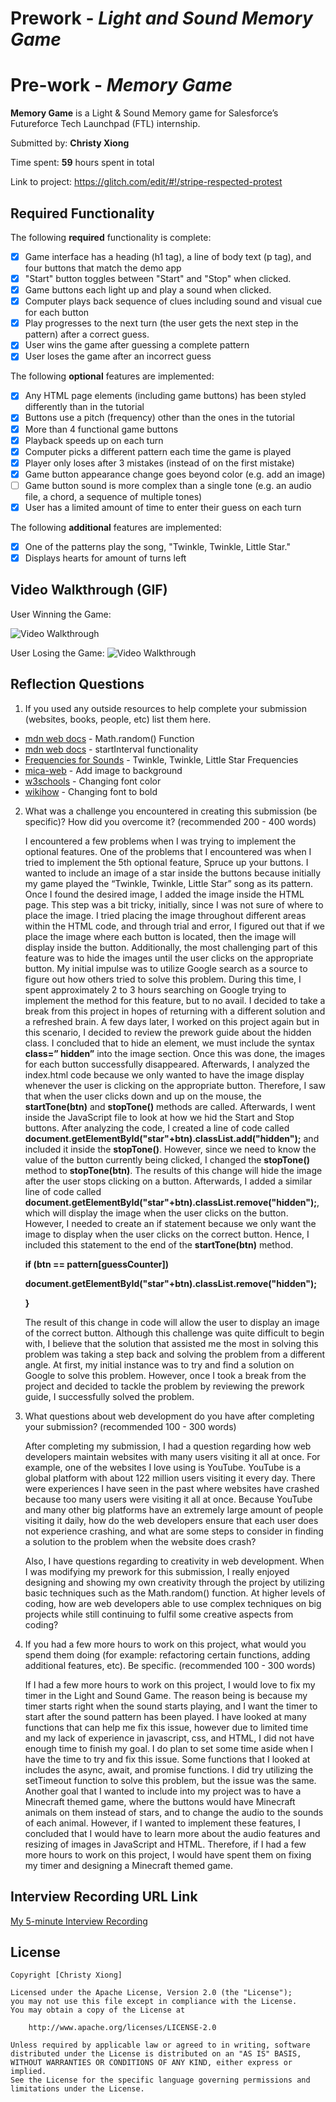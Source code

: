 # Prework - _Light and Sound Memory Game_

# Pre-work - _Memory Game_

**Memory Game** is a Light & Sound Memory game for Salesforce’s Futureforce Tech Launchpad (FTL) internship.

Submitted by: **Christy Xiong**

Time spent: **59** hours spent in total

Link to project: https://glitch.com/edit/#!/stripe-respected-protest

## Required Functionality

The following **required** functionality is complete:

- [x] Game interface has a heading (h1 tag), a line of body text (p tag), and four buttons that match the demo app
- [x] "Start" button toggles between "Start" and "Stop" when clicked.
- [x] Game buttons each light up and play a sound when clicked.
- [x] Computer plays back sequence of clues including sound and visual cue for each button
- [x] Play progresses to the next turn (the user gets the next step in the pattern) after a correct guess.
- [x] User wins the game after guessing a complete pattern
- [x] User loses the game after an incorrect guess

The following **optional** features are implemented:

- [x] Any HTML page elements (including game buttons) has been styled differently than in the tutorial
- [x] Buttons use a pitch (frequency) other than the ones in the tutorial
- [x] More than 4 functional game buttons
- [x] Playback speeds up on each turn
- [x] Computer picks a different pattern each time the game is played
- [x] Player only loses after 3 mistakes (instead of on the first mistake)
- [x] Game button appearance change goes beyond color (e.g. add an image)
- [ ] Game button sound is more complex than a single tone (e.g. an audio file, a chord, a sequence of multiple tones)
- [x] User has a limited amount of time to enter their guess on each turn

The following **additional** features are implemented:

- [x] One of the patterns play the song, "Twinkle, Twinkle, Little Star."
- [x] Displays hearts for amount of turns left

## Video Walkthrough (GIF)

User Winning the Game:

<img src='walkthrough_win.gif' title='Video Walkthrough' width='' alt='Video Walkthrough' />

User Losing the Game:
<img src='walkthrough_lose.gif' title='Video Walkthrough' width='' alt='Video Walkthrough' />

## Reflection Questions

1. If you used any outside resources to help complete your submission (websites, books, people, etc) list them here.

  - [mdn web docs](https://developer.mozilla.org/e-US/docs/web/javascript/reference/global_objects/math/random) - Math.random() Function
  - [mdn web docs](https://developer.mozilla.org/en-US/docs/Web/API/setInterval) - startInterval functionality
  - [Frequencies for Sounds](https://mrs-o-c.com/Finch/soundFrequencies.html) - Twinkle, Twinkle, Little Star Frequencies 
  - [mica-web](https://mica-web.github.io/learn/workflows/add-img-glitch) - Add image to background
  - [w3schools](https://www.w3schools.com/css/css_text.asp) - Changing font color
  - [wikihow](https://www.wikihow.com/Change-the-Button-Color-in-HTML) - Changing font to bold
    
2. What was a challenge you encountered in creating this submission (be specific)? How did you overcome it? (recommended 200 - 400 words)

   I encountered a few problems when I was trying to implement the optional features. One of the problems that I encountered was when I tried to implement the 5th optional feature, Spruce up your buttons. I wanted to include an image of a star inside the buttons because initially my game played the “Twinkle, Twinkle, Little Star” song as its pattern. Once I found the desired image, I added the image inside the HTML page. This step was a bit tricky, initially, since I was not sure of where to place the image. I tried placing the image throughout different areas within the HTML code, and through trial and error, I figured out that if we place the image where each button is located, then the image will display inside the button. Additionally, the most challenging part of this feature was to hide the images until the user clicks on the appropriate button. My initial impulse was to utilize Google search as a source to figure out how others tried to solve this problem. During this time, I spent approximately 2 to 3 hours searching on Google trying to implement the method for this feature, but to no avail. I decided to take a break from this project in hopes of returning with a different solution and a refreshed brain. A few days later, I worked on this project again but in this scenario, I decided to review  the prework guide about the hidden class. I concluded that to hide an element, we must include the syntax **class=” hidden”** into the image section. Once this was done, the images for each button successfully disappeared. Afterwards, I analyzed the index.html code because we only wanted to have the image display whenever the user is clicking on the appropriate button. Therefore, I saw that when the user clicks down and up on the mouse, the **startTone(btn)** and **stopTone()** methods are called. Afterwards, I went inside the JavaScript file to look at how we hid the Start and Stop buttons. After analyzing the code, I created a line of code called **document.getElementById("star"+btn).classList.add("hidden");** and included it inside the **stopTone()**. However, since we need to know the value of the button currently being clicked, I changed the **stopTone()** method to **stopTone(btn)**. The results of this change will hide the image after the user stops clicking on a button. Afterwards, I added a similar line of code called **document.getElementById("star"+btn).classList.remove("hidden");**, which will display the image when the user clicks on the button. However, I needed to create an if statement because we only want the image to display when the user clicks on the correct button. Hence, I included this statement to the end of the **startTone(btn)** method.

   **if (btn == pattern[guessCounter])**

   **document.getElementById("star"+btn).classList.remove("hidden");**

   **}**

   The result of this change in code will allow the user to display an image of the correct button.
   Although this challenge was quite difficult to begin with, I believe that the solution that assisted me the most in solving this problem was taking a step back and solving the problem from a different angle. At first, my initial instance was to try and find a solution on Google to solve this problem. However, once I took a break from the project and decided to tackle the problem by reviewing the prework guide, I successfully solved the problem.

3. What questions about web development do you have after completing your submission? (recommended 100 - 300 words)

   After completing my submission, I had a question regarding how web developers maintain websites with many users visiting it all at once. For example, one of the websites I love using is YouTube. YouTube is a global platform with about 122 million users visiting it every day. There were experiences I have seen in the past where websites have crashed because too many users were visiting it all at once. Because YouTube and many other big platforms have an extremely large amount of people visiting it daily, how do the web developers ensure that each user does not experience crashing, and what are some steps to consider in finding a solution to the problem when the website does crash?

   Also, I have questions regarding to creativity in web development. When I was modifying my prework for this submission, I really enjoyed designing and showing my own creativity through the project by utilizing basic techniques such as the Math.random() function. At higher levels of coding, how are web developers able to use complex techniques on big projects while still continuing to fulfil some creative aspects from coding?

4. If you had a few more hours to work on this project, what would you spend them doing (for example: refactoring certain functions, adding additional features, etc). Be specific. (recommended 100 - 300 words)

   If I had a few more hours to work on this project, I would love to fix my timer in the Light and Sound Game. The reason being is because my timer starts right when the sound starts playing, and I want the timer to start after the sound pattern has been played. I have looked at many functions that can help me fix this issue, however due to limited time and my lack of experience in javascript, css, and HTML, I did not have enough time to finish my goal. I do plan to set some time aside when I have the time to try and fix this issue. Some functions that I looked at includes the async, await, and promise functions. I did try utilizing the setTimeout function to solve this problem, but the issue was the same. Another goal that I wanted to include into my project was to have a Minecraft themed game, where the buttons would have Minecraft animals on them instead of stars, and to change the audio to the sounds of each animal. However, if I wanted to implement these features, I concluded that I would have to learn more about the audio features and resizing of images in JavaScript and HTML. Therefore, if I had a few more hours to work on this project, I would have spent them on fixing my timer and designing a Minecraft themed game. 

## Interview Recording URL Link

[My 5-minute Interview Recording](https://youtu.be/g2wAl_uGOpA)

## License

    Copyright [Christy Xiong]

    Licensed under the Apache License, Version 2.0 (the "License");
    you may not use this file except in compliance with the License.
    You may obtain a copy of the License at

        http://www.apache.org/licenses/LICENSE-2.0

    Unless required by applicable law or agreed to in writing, software
    distributed under the License is distributed on an "AS IS" BASIS,
    WITHOUT WARRANTIES OR CONDITIONS OF ANY KIND, either express or implied.
    See the License for the specific language governing permissions and
    limitations under the License.
